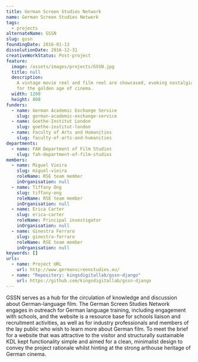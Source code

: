 ```yaml
---
title: German Screen Studies Network
name: German Screen Studies Network
tags:
  - projects
alternateName: GSSN
slug: gssn
foundingDate: 2016-01-13
dissolutionDate: 2016-12-31
creativeWorkStatus: Post-project
feature:
  image: /assets/images/projects/GSSN.jpg
  title: null
  description:
    A vintage movie reel and film reel are showcased, evoking nostalgia
    for the golden age of cinema.
  width: 1200
  height: 800
funders:
  - name: German Academic Exchange Service
    slug: german-academic-exchange-service
  - name: Goethe-Institut London
    slug: goethe-institut-london
  - name: Faculty of Arts and Humanities
    slug: faculty-of-arts-and-humanities
departments:
  - name: FAH Department of Film Studies
    slug: fah-department-of-film-studies
members:
  - name: Miguel Vieira
    slug: miguel-vieira
    roleName: RSE team member
    inOrganisation: null
  - name: Tiffany Ong
    slug: tiffany-ong
    roleName: RSE team member
    inOrganisation: null
  - name: Erica Carter
    slug: erica-carter
    roleName: Principal investigator
    inOrganisation: null
  - name: Ginestra Ferraro
    slug: ginestra-ferraro
    roleName: RSE team member
    inOrganisation: null
keywords: []
urls:
  - name: Project URL
    url: http://www.germanscreenstudies.eu/
  - name: "Repository: kingsdigitallab/gssn-django"
    url: https://github.com/kingsdigitallab/gssn-django
---
```


GSSN serves as a hub for the circulation of knowledge and discussion about German-language film. The German Screen Studies Network engages in outreach for German language training, including engagement with schools, and the website is a resource base for schools liaison and recruitment activities, as well as for industry professionals and members of the lay public who wish to learn more about German film. To meet the brief for a website that was attractive to the visitor and structurally sustainable KDL kept functionality simple and aimed for a clean, minimalist design to convey the project rationale whilst hinting at the strong arthouse heritage of German cinema.
